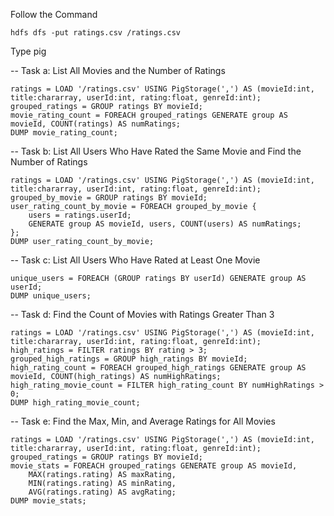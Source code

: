 Follow the Command

```
hdfs dfs -put ratings.csv /ratings.csv
```

Type pig


-- Task a: List All Movies and the Number of Ratings
```
ratings = LOAD '/ratings.csv' USING PigStorage(',') AS (movieId:int, title:chararray, userId:int, rating:float, genreId:int);
grouped_ratings = GROUP ratings BY movieId;
movie_rating_count = FOREACH grouped_ratings GENERATE group AS movieId, COUNT(ratings) AS numRatings;
DUMP movie_rating_count;
```

-- Task b: List All Users Who Have Rated the Same Movie and Find the Number of Ratings
```
ratings = LOAD '/ratings.csv' USING PigStorage(',') AS (movieId:int, title:chararray, userId:int, rating:float, genreId:int);
grouped_by_movie = GROUP ratings BY movieId;
user_rating_count_by_movie = FOREACH grouped_by_movie {
    users = ratings.userId;
    GENERATE group AS movieId, users, COUNT(users) AS numRatings;
};
DUMP user_rating_count_by_movie;
```

-- Task c: List All Users Who Have Rated at Least One Movie
```
unique_users = FOREACH (GROUP ratings BY userId) GENERATE group AS userId;
DUMP unique_users;
```

-- Task d: Find the Count of Movies with Ratings Greater Than 3
```
ratings = LOAD '/ratings.csv' USING PigStorage(',') AS (movieId:int, title:chararray, userId:int, rating:float, genreId:int);
high_ratings = FILTER ratings BY rating > 3;
grouped_high_ratings = GROUP high_ratings BY movieId;
high_rating_count = FOREACH grouped_high_ratings GENERATE group AS movieId, COUNT(high_ratings) AS numHighRatings;
high_rating_movie_count = FILTER high_rating_count BY numHighRatings > 0;
DUMP high_rating_movie_count;
```

-- Task e: Find the Max, Min, and Average Ratings for All Movies
```
ratings = LOAD '/ratings.csv' USING PigStorage(',') AS (movieId:int, title:chararray, userId:int, rating:float, genreId:int);
grouped_ratings = GROUP ratings BY movieId;
movie_stats = FOREACH grouped_ratings GENERATE group AS movieId,
    MAX(ratings.rating) AS maxRating,
    MIN(ratings.rating) AS minRating,
    AVG(ratings.rating) AS avgRating;
DUMP movie_stats;
```
